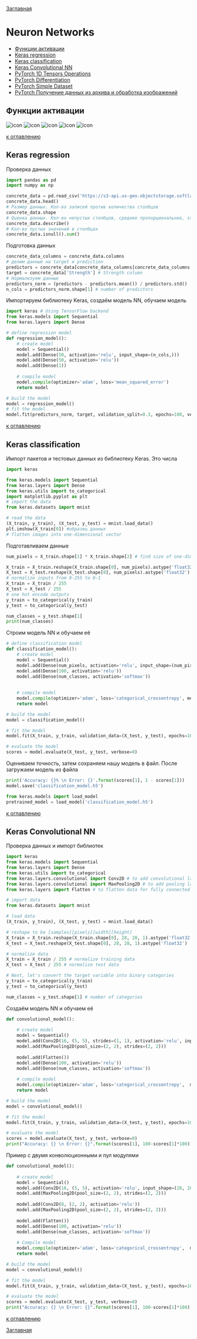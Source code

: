 [Заглавная](README.md)

# Neuron Networks
+ [Функции активации](#Функции-активации)
+ [Keras regression](#Keras-regression)
+ [Keras classification](#Keras-classification)
+ [Keras Convolutional NN](#Keras-Convolutional-NN)
+ [PyTorch 1D Tensors Operations](nn-pytorch.md#PyTorch-1D-Tensors-Operations)
+ [PyTorch Differentiation](nn-pytorch.md#PyTorch-Differentiation)
+ [PyTorch Simple Dataset](nn-pytorch.md#PyTorch-Simple-Dataset)
+ [PyTorch Получение данных из архива и обработка изображений](nn-pytorch.md#PyTorch-Получение-данных-из-архива-и-обработка-изображений)

## Функции активации
![icon][activationfunc]
![icon][sigmoid]
![icon][relu]
![icon][hyper]
![icon][softmax]

[activationfunc]:img/activationfunc.JPG
[sigmoid]:img/sigmoid.JPG
[hyper]:img/hyper.JPG
[softmax]:img/softmax.JPG
[relu]:img/relu.JPG
[derivative_f1]:img/derivative_f1.JPG
[derivative_f2]:img/derivative_f2.JPG
[boot_1]:img/boot_1.JPG

[к оглавлению](#Neuron-Networks)

## Keras regression

Проверка данных
```python
import pandas as pd
import numpy as np

concrete_data = pd.read_csv('https://s3-api.us-geo.objectstorage.softlayer.net/cf-courses-data/CognitiveClass/DL0101EN/labs/data/concrete_data.csv')
concrete_data.head()
# Размер данных. Кол-во записей против количества столбцов
concrete_data.shape
# Оценка данных. Кол-во непустых столбцов, среднее пропорциональное, std, min, max и прочее
concrete_data.describe()
# Кол-во пустых значений в столбцах
concrete_data.isnull().sum()

```
Подготовка данных
```python
concrete_data_columns = concrete_data.columns
# делим данные на target и prediction
predictors = concrete_data[concrete_data_columns[concrete_data_columns != 'Strength']] # all columns except Strength
target = concrete_data['Strength'] # Strength column
# Нормализуем данные
predictors_norm = (predictors - predictors.mean()) / predictors.std()
n_cols = predictors_norm.shape[1] # number of predictors
```
Импортируем библиотеку Keras, создаём модель NN, обучаем модель
```python
import keras # Using TensorFlow backend
from keras.models import Sequential
from keras.layers import Dense

# define regression model
def regression_model():
    # create model
    model = Sequential()
    model.add(Dense(50, activation='relu', input_shape=(n_cols,)))
    model.add(Dense(50, activation='relu'))
    model.add(Dense(1))
    
    # compile model
    model.compile(optimizer='adam', loss='mean_squared_error')
    return model

# build the model
model = regression_model()
# fit the model
model.fit(predictors_norm, target, validation_split=0.3, epochs=100, verbose=2)
```

[к оглавлению](#Neuron-Networks)

## Keras classification

Импорт пакетов и тестовых данных из библиотеку Keras. Это числа
```python
import keras

from keras.models import Sequential
from keras.layers import Dense
from keras.utils import to_categorical
import matplotlib.pyplot as plt
# import the data
from keras.datasets import mnist

# read the data
(X_train, y_train), (X_test, y_test) = mnist.load_data()
plt.imshow(X_train[0]) #образец данных
# flatten images into one-dimensional vector

```
Подготавливаем данные
```python
num_pixels = X_train.shape[1] * X_train.shape[2] # find size of one-dimensional vector

X_train = X_train.reshape(X_train.shape[0], num_pixels).astype('float32') # flatten training images
X_test = X_test.reshape(X_test.shape[0], num_pixels).astype('float32') # flatten test images
# normalize inputs from 0-255 to 0-1
X_train = X_train / 255
X_test = X_test / 255
# one hot encode outputs
y_train = to_categorical(y_train)
y_test = to_categorical(y_test)

num_classes = y_test.shape[1]
print(num_classes)
```
Строим модель NN и обучаем её
```python
# define classification model
def classification_model():
    # create model
    model = Sequential()
    model.add(Dense(num_pixels, activation='relu', input_shape=(num_pixels,)))
    model.add(Dense(100, activation='relu'))
    model.add(Dense(num_classes, activation='softmax'))
    
    
    # compile model
    model.compile(optimizer='adam', loss='categorical_crossentropy', metrics=['accuracy'])
    return model

# build the model
model = classification_model()

# fit the model
model.fit(X_train, y_train, validation_data=(X_test, y_test), epochs=10, verbose=2)

# evaluate the model
scores = model.evaluate(X_test, y_test, verbose=0)
```
Оцениваем точность, затем сохраняем нашу модель в файл. После загружаем модель из файла
```python
print('Accuracy: {}% \n Error: {}'.format(scores[1], 1 - scores[1]))   
model.save('classification_model.h5')

from keras.models import load_model
pretrained_model = load_model('classification_model.h5')
```

[к оглавлению](#Neuron-Networks)

## Keras Convolutional NN

Проверка данных и импорт библиотек
```python
import keras
from keras.models import Sequential
from keras.layers import Dense
from keras.utils import to_categorical
from keras.layers.convolutional import Conv2D # to add convolutional layers
from keras.layers.convolutional import MaxPooling2D # to add pooling layers
from keras.layers import Flatten # to flatten data for fully connected layers

# import data
from keras.datasets import mnist

# load data
(X_train, y_train), (X_test, y_test) = mnist.load_data()

# reshape to be [samples][pixels][width][height]
X_train = X_train.reshape(X_train.shape[0], 28, 28, 1).astype('float32')
X_test = X_test.reshape(X_test.shape[0], 28, 28, 1).astype('float32')

# normalize data
X_train = X_train / 255 # normalize training data
X_test = X_test / 255 # normalize test data

# Next, let's convert the target variable into binary categories
y_train = to_categorical(y_train)
y_test = to_categorical(y_test)

num_classes = y_test.shape[1] # number of categories
```
Создаём модель NN и обучаем её
```python
def convolutional_model():
    
    # create model
    model = Sequential()
    model.add(Conv2D(16, (5, 5), strides=(1, 1), activation='relu', input_shape=(28, 28, 1)))
    model.add(MaxPooling2D(pool_size=(2, 2), strides=(2, 2)))
    
    model.add(Flatten())
    model.add(Dense(100, activation='relu'))
    model.add(Dense(num_classes, activation='softmax'))
    
    # compile model
    model.compile(optimizer='adam', loss='categorical_crossentropy',  metrics=['accuracy'])
    return model

# build the model
model = convolutional_model()

# fit the model
model.fit(X_train, y_train, validation_data=(X_test, y_test), epochs=10, batch_size=200, verbose=2)

# evaluate the model
scores = model.evaluate(X_test, y_test, verbose=0)
print("Accuracy: {} \n Error: {}".format(scores[1], 100-scores[1]*100))
```
Пример с двумя конволюционными и пул модулями
```python
def convolutional_model():
    
    # create model
    model = Sequential()
    model.add(Conv2D(16, (5, 5), activation='relu', input_shape=(28, 28, 1)))
    model.add(MaxPooling2D(pool_size=(2, 2), strides=(2, 2)))
    
    model.add(Conv2D(8, (2, 2), activation='relu'))
    model.add(MaxPooling2D(pool_size=(2, 2), strides=(2, 2)))
    
    model.add(Flatten())
    model.add(Dense(100, activation='relu'))
    model.add(Dense(num_classes, activation='softmax'))
    
    # Compile model
    model.compile(optimizer='adam', loss='categorical_crossentropy',  metrics=['accuracy'])
    return model

# build the model
model = convolutional_model()

# fit the model
model.fit(X_train, y_train, validation_data=(X_test, y_test), epochs=10, batch_size=200, verbose=2)

# evaluate the model
scores = model.evaluate(X_test, y_test, verbose=0)
print("Accuracy: {} \n Error: {}".format(scores[1], 100-scores[1]*100))
```

[к оглавлению](#Neuron-Networks)

[Заглавная](README.md)